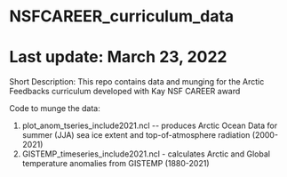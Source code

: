 # NSFCAREER_curriculum_data
# Last update: March 23, 2022

Short Description: This repo contains data and munging for the Arctic Feedbacks curriculum developed with Kay NSF CAREER award

Code to munge the data:
1) plot_anom_tseries_include2021.ncl -- produces Arctic Ocean Data for summer (JJA) sea ice extent and top-of-atmosphere radiation (2000-2021)
2) GISTEMP_timeseries_include2021.ncl - calculates Arctic and Global temperature anomalies from GISTEMP (1880-2021)
